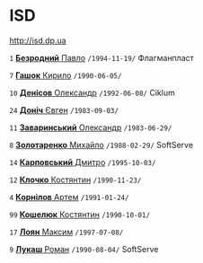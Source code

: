 # ISD

http://isd.dp.ua

`1` [**Безродний** Павло](/players/bezrodnyi.pavlo.19941119.jpg) `/1994-11-19/` Флагманпласт

`7` [**Гашок** Кирило](/players/gashok.kyrylo.19900605.jpg) `/1990-06-05/`

`10` [**Денісов** Олександр](/players/denysov.oleksandr.19920608.jpg) `/1992-06-08/` Ciklum

`24` [**Доніч** Євген](/players/donich.ievgen.19830903.jpg) `/1983-09-03/`

`11` [**Заваринський** Олександр](/players/zavarynskyi.oleksanr.19830629.jpg) `/1983-06-29/`

`8` [**Золотаренко** Михайло](/players/zolotarenko.mykhailo.19880229.jpg) `/1988-02-29/` SoftServe

`14` [**Карповський** Дмитро](/players/karpovskyi.dmytro.19951003.jpg) `/1995-10-03/`

`12` [**Клочко** Костянтин](/players/klochko.kostiantyn.19901123.jpg) `/1990-11-23/`

`4` [**Корнілов** Артем](/players/kornilov.artem.19910124.jpg) `/1991-01-24/`

`99` [**Кошелюк** Костянтин](/players/kosheliuk.kostiantyn.19901001.jpg) `/1990-10-01/`

`17` [**Лоян** Максим](/players/loian.maksym.19970708.jpg) `/1997-07-08/`

`9` [**Лукаш** Роман](/players/lukash.roman.19900804.jpg) `/1990-08-04/` SoftServe
